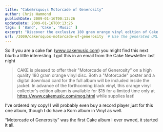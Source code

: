 ```yaml
---
title: "Cake&rsquo;s Motorcade of Generosity"
author: Chris Hammond
publishDate: 2009-01-16T00:13:26
updateDate: 2009-01-16T00:13:26
tags: [ 'Band', 'Cake', 'Music' ]
excerpt: "Discover the exclusive 180 gram orange vinyl edition of Cake's \"Motorcade of Generosity\" for a limited time only on www.cakemusic.com. Order now!"
url: /2009/cakersquos-motorcade-of-generosity  # Use the generated URL with year
---
```

<p>So if you are a cake fan (<a href="https://www.cakemusic.com">www.cakemusic.com</a>) you might find this next blurb a little interesting. I got this in an email from the Cake Newsletter last night</p>  <blockquote>   <p>CAKE is pleased to offer their &quot;Motorcade of Generosity&quot; on a high quality 180 gram orange vinyl disc. Both a &quot;Motorcade&quot; poster and a digital download card for the full album will be included inside the jacket. In advance of the forthcoming black vinyl, this orange vinyl collector's edition album is available for $15 for a limited time only at <a href="https://www.cakemusic.com/mog.html">https://www.cakemusic.com/mog.html</a> while supplies last! </p> </blockquote>  <p>I’ve ordered my copy! I will probably even buy a record player just for this one album, though I do have a Korn album in Vinyl as well.</p>  <p>“Motorcade of Generosity” was the first Cake album I ever owned, it started it all.</p>


